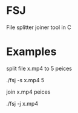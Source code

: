 FSJ
===

File splitter joiner tool in C

Examples
===

split file x.mp4 to 5 peices

./fsj -s x.mp4 5


join x.mp4 peices

./fsj -j x.mp4
